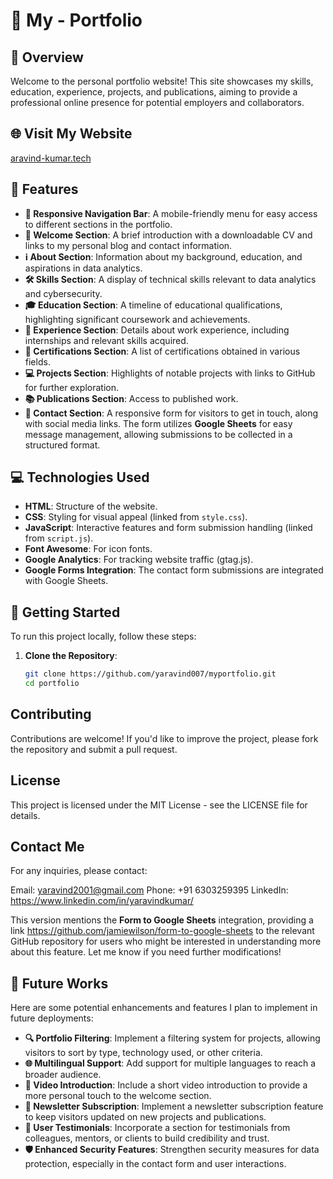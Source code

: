 # 🌟 My - Portfolio

## 📝 Overview
Welcome to the personal portfolio website! This site showcases my skills, education, experience, projects, and publications, aiming to provide a professional online presence for potential employers and collaborators.

## 🌐 Visit My Website
[aravind-kumar.tech](https://aravind-kumar.tech/)

## 🔧 Features
- **📱 Responsive Navigation Bar**: A mobile-friendly menu for easy access to different sections in the portfolio.
- **👋 Welcome Section**: A brief introduction with a downloadable CV and links to my personal blog and contact information.
- **ℹ️ About Section**: Information about my background, education, and aspirations in data analytics.
- **🛠️ Skills Section**: A display of technical skills relevant to data analytics and cybersecurity.
- **🎓 Education Section**: A timeline of educational qualifications, highlighting significant coursework and achievements.
- **💼 Experience Section**: Details about work experience, including internships and relevant skills acquired.
- **📜 Certifications Section**: A list of certifications obtained in various fields.
- **💻 Projects Section**: Highlights of notable projects with links to GitHub for further exploration.
- **📚 Publications Section**: Access to published work.
- **📩 Contact Section**: A responsive form for visitors to get in touch, along with social media links. The form utilizes **Google Sheets** for easy message management, allowing submissions to be collected in a structured format.

## 💻 Technologies Used
- **HTML**: Structure of the website.
- **CSS**: Styling for visual appeal (linked from `style.css`).
- **JavaScript**: Interactive features and form submission handling (linked from `script.js`).
- **Font Awesome**: For icon fonts.
- **Google Analytics**: For tracking website traffic (gtag.js).
- **Google Forms Integration**: The contact form submissions are integrated with Google Sheets.

## 🚀 Getting Started
To run this project locally, follow these steps:

1. **Clone the Repository**:
   ```bash
   git clone https://github.com/yaravind007/myportfolio.git
   cd portfolio

## Contributing
Contributions are welcome! If you'd like to improve the project, please fork the repository and submit a pull request.

## License
This project is licensed under the MIT License - see the LICENSE file for details.

## Contact Me
For any inquiries, please contact:

Email: yaravind2001@gmail.com
Phone: +91 6303259395
LinkedIn: https://www.linkedin.com/in/yaravindkumar/

This version mentions the **Form to Google Sheets** integration, providing a link https://github.com/jamiewilson/form-to-google-sheets  to the relevant GitHub repository for users who might be interested in understanding more about this feature. Let me know if you need further modifications!

## 🚀 Future Works
Here are some potential enhancements and features I plan to implement in future deployments:

- **🔍 Portfolio Filtering**: Implement a filtering system for projects, allowing visitors to sort by type, technology used, or other criteria.
- **🌐 Multilingual Support**: Add support for multiple languages to reach a broader audience.
- **🎥 Video Introduction**: Include a short video introduction to provide a more personal touch to the welcome section.
- **🔔 Newsletter Subscription**: Implement a newsletter subscription feature to keep visitors updated on new projects and publications.
- **👥 User Testimonials**: Incorporate a section for testimonials from colleagues, mentors, or clients to build credibility and trust.
- **🛡️ Enhanced Security Features**: Strengthen security measures for data protection, especially in the contact form and user interactions.
